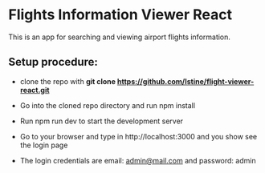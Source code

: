# Flights Information Viewer React

This is an app for searching and viewing airport flights information.

## Setup procedure:

- clone the repo with **git clone https://github.com/Istine/flight-viewer-react.git**

- Go into the cloned repo directory and run npm install

- Run npm run dev to start the development server

- Go to your browser and type in http://localhost:3000 and you show see the login page

- The login credentials are email: admin@mail.com and password: admin
